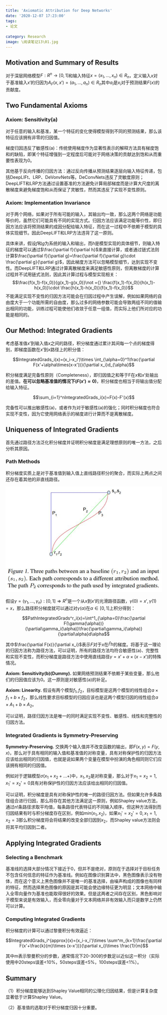 ```yaml
---
title: 'Axiomatic Attribution for Deep Networks'
date: '2020-12-07 17:23:00'
tags: 
- 论文

category: Research
image: \阅读笔记13\01.jpg
---
```


## Motivation and Summary of Results

对于深层网络模型$F:R^n\rightarrow[0,1]$和输入特征$x=(x_1,...,x_n)\in R_n$，定义输入$x$对于基准输入$x'$的归因为$A_F(x,x')=(a_1,...,a_n)\in R_n$其中$a_i$是$x_i$对于预测结果$F(x)$的贡献度。

## Two Fundamental Axioms

### Axiom: Sensitivity(a)

对于任意的输入和基准，某一个特征的变化使得模型得到不同的预测结果，那么该特征应该拥有非零的归因值。

梯度归因违反了敏感性(a)：传统使用梯度作为显著性表示的解释方法具有梯度饱和的缺陷，即某个特征增强到一定程度后可能对于网络决策的贡献达到饱和从而重要性表现为0。

其他基于反向传播的归因方法：通过反向传播从预测结果逐层向输入特征传递，包括DeepLIFt、LRP、DeVonvNets等。DeConvNets违反了灵敏度原则；DeepLIFT和LRP方法通过设置基准的方法避免计算局部梯度而是计算大尺度的离散梯度来避免梯度饱和从而保证了灵敏性，然而其违反了实现不变性原则。

### Axiom: Implementation Invariance

对于两个网络，如果对于所有可能的输入，其输出均一致，那么这两个网络是功能等价的，虽然它们可能具有不同的实现方式。归因方法应该满足功能等价性，即归因方法应该将预测结果的成因分配给输入特征，而在这一过程中不依赖于模型的具体实现细节。因此DeepLIFT和LRP方法违背了这一原则。

具体来讲，假设$f$和$g$为系统的输入和输出，而$h$是模型实现的具体细节，则输入特征的梯度可以通过$\frac{\partial f}{\partial h}$来直接计算，或者通过链式法则计算$\frac{\partial f}{\partial g}=\frac{\partial f}{\partial g}\cdot \frac{\partial g}{\partial g}$，因此梯度方法可以忽略模型细节，达到实现不变性。而DeepLIFT和LRP通过计算离散梯度来满足敏感性原则，但离散梯度的计算过程并不试用链式法则，因此其计算过程与模型实现相关：
$$\frac{f(x_1)-f(x_0)}{g(x_1)-g(x_0)}\not ={} \frac{f(x_1)-f(x_0)}{h(x_1)-h(x_0)}\cdot \frac{h(x_1)-h(x_0)}{f(x_1)-f(x_0)}$$
不能满足实现不变性的归因方法可能会在归因过程中产生误解，例如如果网络的自由度大于一个功能所需的自由度，那么过多的网络参数可能会导致两组不同的值输出相同的功能，训练过程可能使他们收敛于任意一组值，而实际上他们所对应的功能是相同的。

## Our Method: Integrated Gradients

考虑基准值$x'$到输入值$x$之间的路径，积分梯度通过累计其间每一个点的梯度得到，即梯度函数在$x'$到$x$路径上的积分值：

$$IntegratedGrads_i(x)=(x_i-x_i')\times \int_{\alpha=0}^1\frac{\partial F(x'+\alpha\times(x-x'))}{\partial x_i}d_{\alpha}$$

积分梯度满足完备性原则（Completeness），即归因值之和等于F在$x$和$x'$处输出的差值。**在可以忽略基准值的情况下($F(x')\approx 0$)**，积分梯度也相当于将输出值分配给输入特征。

$$\sum_{i=1}^nIntegratedGrads_i(x)=F(x)-F'(x)$$

完备性可以推出敏感性(a)，或者作为对于敏感性(a)的强化；同时积分梯度也符合实现不变性，因为它使用网络表示的梯度进行计算而不是离散梯度。

## Uniqueness of Integrated Gradients

首先通过路径方法泛化积分梯度并证明积分梯度是满足理想原则的唯一方法，之后分析其原因。

### Path Methods

积分梯度实质上是对于基准值到输入值上直线路径积分的聚合，而实际上两点之间还存在着其他的非直线路径。

![](../public\阅读笔记13\01.jpg)

假设$\gamma=(\gamma_1,...,\gamma_n):[0,1]\Rightarrow R^n$是一个从$x$到$x'$的光滑路径函数，$\gamma(0)=x',\gamma(1)=x$，那么路径积分梯度就可以通过对$\gamma(\alpha)$在$\alpha\in[0,1]$上积分得到：

$$PathIntegratedGrads^r_i(x)=\int^1_{\alpha=0}\frac{\partial F(\gamma(\alpha))}{\partial\gamma_i(\alpha)}\frac{\partial\gamma_i(\alpha)}{\partial\alpha}d\alpha$$

其中$\frac{\partial F(x)}{\partial x_i}$表示$F$对于$x$在$i^th$的梯度。将基于这一理论的归因方法称为路径方法，可以证明，所有的路径方法均符合敏感性(a)、完整性和实现不变性，而积分梯度是路径方法中使用直线路径$\gamma=x'+\alpha\times(x-x')$的特殊情况。

**Axiom: Sensitivity(b)(Dummy).** 如果网络预测结果不依赖于某些变量，那么他们的归因值应该为0。这一原则是对敏感性(a)的补足。

**Axiom: Linearity.** 假设有两个模型$f_1,f_2$，目标模型是这两个模型的线性组合$a\times f_1+b\times f_2$，那么线性要求目标模型的归因应该也是这两个模型归因的线性组合$a\times A_1+b\times A_2$。

可以证明，路径归因方法是唯一的同时满足实现不变性、敏感性、线性和完整性的归因方法。

### Integrated Gradients is Symmetry-Preserving

**Symmetry-Preserving.** 交换两个输入值并不改变函数的输出，即$F(x,y)=F(y,x)$，那么对于具有相同的输入值和基准值的对称变量，具有对称保护性的归因方法应该给出相同的归因值，也就是说如果两个变量在模型中扮演的角色相同则它们应该拥有相同的归因值。

例如对于逻辑模型$\sigma(x_1+x_2+...+)$中，$x_1,x_2$是对称变量，那么对于$x_1=x_2=1,x_1'=x_2'=0$具有对称保护性的归因方法应该给出相同的归因值。

可以证明，积分梯度是具有对称保护性的唯一的路径归因方法。但如果允许多条路径组合进行归因，那么将存在其他方法满足这一原则，例如Shapley value方法，通过$n!$条路径求取平均值，每条路径代表特征的不同输入顺序。但这种方法得到而归因结果有时与积分梯度存在区别，例如$min(x_1,x_2)$，如果$x_1'=x_2'=0,x_1=1,x_2=3$那么积分梯度将会将结果的改变全部归因到$x_2$，而Shapley value方法则会将其平均归因到二者。

## Applying Integrated Gradients

### Selecting a Benchmark

基准线的选择大部分情况下接近于0，但并不是绝对，原则在于选择对于目标任务不包含任何信息的特征作为基准线。例如在图像识别算法中，黑色图像表示没有物体，而在这个意义上黑色图像并不是唯一的基准选择，由噪声构成的图像也有同样的特征，然而选择黑色图像的原因是其可能会使边缘特征更为明显；文本网络中输入全零向量作为基准也能取得很好的效果。但是这两者之间存在区别，黑色影响对于模型来说是有效输入，而全零向量对于文本网络并非有效输入而只是数学上仍然可以计算。

### Computing Integrated Gradients

积分梯度的计算可以通过黎曼积分有效逼近：

$$IntegratedGrads_i^{approx}(x)=(x_i-x_i')\times \sum^m_{k=1}\frac{\partial F(x'+\frac{k}{m}\times (x-x'))}{\partial x_i}\times \frac{1}{m}$$

其中m表示黎曼积分的步数，通常情况下20-300的步数足以近似这一积分（实际使用中20steps误差<10%，50steps误差<5%，100steps误差<1%）。

## Summary

（1）积分梯度能够达到Shapley Value相同的公理化归因结果，但是计算复杂度显著低于计算Shapley Value。

（2）基准值的选取对于积分梯度归因十分重要。